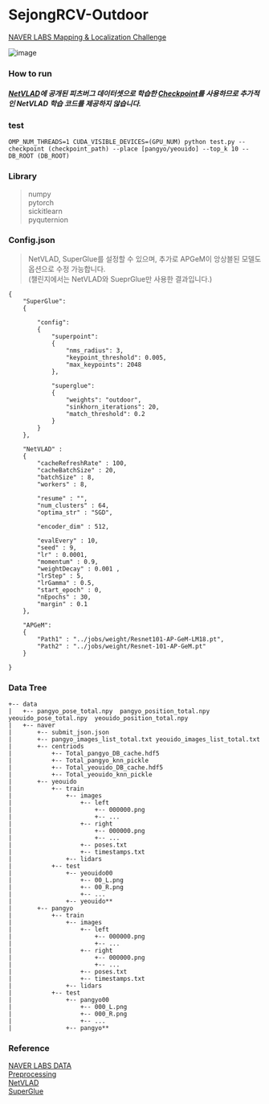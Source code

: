 # SejongRCV-Outdoor
[NAVER LABS Mapping &amp; Localization Challenge](challenge.naverlabs.com/leaderboard)

![image](https://user-images.githubusercontent.com/44772344/89431605-203c6680-d77b-11ea-9107-1093d311e3d4.png)




### How to run

##### [NetVLAD](https://github.com/Nanne/pytorch-NetVlad)에 공개된 피츠버그 데이터셋으로 학습한 [Checkpoint](https://drive.google.com/open?id=17luTjZFCX639guSVy00OUtzfTQo4AMF2)를 사용하므로 추가적인 NetVLAD 학습 코드를 제공하지 않습니다.

### test
```
OMP_NUM_THREADS=1 CUDA_VISIBLE_DEVICES=(GPU_NUM) python test.py --checkpoint (checkpoint_path) --place [pangyo/yeouido] --top_k 10 --DB_ROOT (DB_ROOT)
```

### Library
> numpy </br>
> pytorch </br>
> sickitlearn </br>
> pyquternion </br>

### Config.json
> NetVLAD, SuperGlue를 설정할 수 있으며, 추가로 APGeM이 앙상블된 모델도 옵션으로 수정 가능합니다. </br> (챌린지에서는 NetVLAD와 SueprGlue만 사용한 결과입니다.)
```
{   
    "SuperGlue":
    {
        
        "config":
        {   
            "superpoint":
            {   
                "nms_radius": 3,
                "keypoint_threshold": 0.005,
                "max_keypoints": 2048
            },
            
            "superglue":
            {   
                "weights": "outdoor",
                "sinkhorn_iterations": 20,
                "match_threshold": 0.2
            }
        }
    },
    
    "NetVLAD" :
    {   
        "cacheRefreshRate" : 100,
        "cacheBatchSize" : 20,
        "batchSize" : 8,
        "workers" : 8,
        
        "resume" : "", 
        "num_clusters" : 64,
        "optima_str" : "SGD",
        
        "encoder_dim" : 512,
        
        "evalEvery" : 10,
        "seed" : 9,
        "lr" : 0.0001,
        "momentum" : 0.9,
        "weightDecay" : 0.001 ,
        "lrStep" : 5,
        "lrGamma" : 0.5,
        "start_epoch" : 0,
        "nEpochs" : 30,
        "margin" : 0.1
    },
    
    "APGeM":
    {   
        "Path1" : "../jobs/weight/Resnet101-AP-GeM-LM18.pt",
        "Path2" : "../jobs/weight/Resnet-101-AP-GeM.pt"
    }

}

```
### Data Tree
```
+-- data
|   +-- pangyo_pose_total.npy  pangyo_position_total.npy  yeouido_pose_total.npy  yeouido_position_total.npy
|   +-- naver
|       +-- submit_json.json
|       +-- pangyo_images_list_total.txt yeouido_images_list_total.txt
|       +-- centriods
|           +-- Total_pangyo_DB_cache.hdf5
|           +-- Total_pangyo_knn_pickle
|           +-- Total_yeouido_DB_cache.hdf5
|           +-- Total_yeouido_knn_pickle
|       +-- yeouido
|           +-- train
|               +-- images
|                   +-- left
|                       +-- 000000.png
|                       +-- ...
|                   +-- right
|                       +-- 000000.png
|                       +-- ...
|                   +-- poses.txt
|                   +-- timestamps.txt
|               +-- lidars
|           +-- test
|               +-- yeouido00
|                   +-- 00_L.png
|                   +-- 00_R.png
|                   +-- ...
|               +-- yeouido**
|       +-- pangyo
|           +-- train
|               +-- images
|                   +-- left
|                       +-- 000000.png
|                       +-- ...
|                   +-- right
|                       +-- 000000.png
|                       +-- ...
|                   +-- poses.txt
|                   +-- timestamps.txt
|               +-- lidars
|           +-- test
|               +-- pangyo00
|                   +-- 000_L.png
|                   +-- 000_R.png
|                   +-- ...
|               +-- pangyo**
```

### Reference

[NAVER LABS DATA](https://challenge.naverlabs.com/) </br>
[Preprocessing](https://github.com/naverlabs/mapping-and-localization-challenge/blob/master/labs_outdoor_dataset_tutorial.ipynb) </br>
[NetVLAD](https://github.com/Nanne/pytorch-NetVlad) </br>
[SuperGlue](https://github.com/magicleap/SuperGluePretrainedNetwork) </br>


